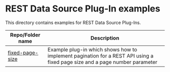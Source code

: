 # REST Data Source Plug-In examples

This directory contains examples for REST Data Source Plug-Ins.

| Repo/Folder name  | Description |
| ------------- | ------------- |
| [fixed-page-size](./fixed-page-size) | Example plug-in which shows how to implement pagination for a REST API using a fixed page size and a page number parameter |

